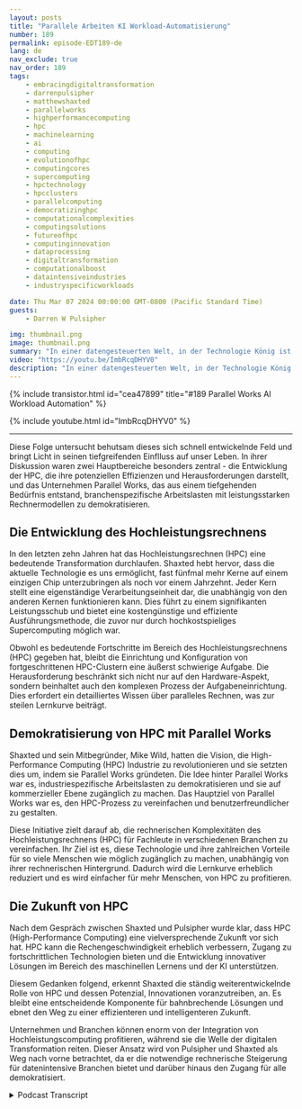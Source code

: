 ```yaml
---
layout: posts
title: "Parallele Arbeiten KI Workload-Automatisierung"
number: 189
permalink: episode-EDT189-de
lang: de
nav_exclude: true
nav_order: 189
tags:
    - embracingdigitaltransformation
    - darrenpulsipher
    - matthewshaxted
    - parallelworks
    - highperformancecomputing
    - hpc
    - machinelearning
    - ai
    - computing
    - evolutionofhpc
    - computingcores
    - supercomputing
    - hpctechnology
    - hpcclusters
    - parallelcomputing
    - democratizinghpc
    - computationalcomplexities
    - computingsolutions
    - futureofhpc
    - computinginnovation
    - dataprocessing
    - digitaltransformation
    - computationalboost
    - dataintensiveindustries
    - industryspecificworkloads

date: Thu Mar 07 2024 00:00:00 GMT-0800 (Pacific Standard Time)
guests:
    - Darren W Pulsipher

img: thumbnail.png
image: thumbnail.png
summary: "In einer datengesteuerten Welt, in der Technologie König ist, entfaltet sich eine lebhafte Diskussion zwischen Darren Pulsipher, dem Gastgeber von Embracing Digital Transformation, und Matthew Shaxted, dem Präsidenten von Parallel Works. Sie navigieren ihren Weg durch die faszinierende Spähre des Hochleistungsrechnens (HPC) und dessen monumentale Rolle im maschinellen Lernen und künstlicher Intelligenz."
video: "https://youtu.be/ImbRcqDHYV0"
description: "In einer datengesteuerten Welt, in der Technologie König ist, entfaltet sich eine lebhafte Diskussion zwischen Darren Pulsipher, dem Gastgeber von Embracing Digital Transformation, und Matthew Shaxted, dem Präsidenten von Parallel Works. Sie navigieren ihren Weg durch die faszinierende Spähre des Hochleistungsrechnens (HPC) und dessen monumentale Rolle im maschinellen Lernen und künstlicher Intelligenz."
---
```


<div>
{% include transistor.html id="cea47899" title="#189 Parallel Works AI Workload Automation" %}

{% include youtube.html id="ImbRcqDHYV0" %}
</div>

---

Diese Folge untersucht behutsam dieses sich schnell entwickelnde Feld und bringt Licht in seinen tiefgreifenden Einflluss auf unser Leben. In ihrer Diskussion waren zwei Hauptbereiche besonders zentral - die Entwicklung der HPC, die ihre potenziellen Effizienzen und Herausforderungen darstellt, und das Unternehmen Parallel Works, das aus einem tiefgehenden Bedürfnis entstand, branchenspezifische Arbeitslasten mit leistungsstarken Rechnermodellen zu demokratisieren.

## Die Entwicklung des Hochleistungsrechnens

In den letzten zehn Jahren hat das Hochleistungsrechnen (HPC) eine bedeutende Transformation durchlaufen. Shaxted hebt hervor, dass die aktuelle Technologie es uns ermöglicht, fast fünfmal mehr Kerne auf einem einzigen Chip unterzubringen als noch vor einem Jahrzehnt. Jeder Kern stellt eine eigenständige Verarbeitungseinheit dar, die unabhängig von den anderen Kernen funktionieren kann. Dies führt zu einem signifikanten Leistungsschub und bietet eine kostengünstige und effiziente Ausführungsmethode, die zuvor nur durch hochkostspieliges Supercomputing möglich war.

Obwohl es bedeutende Fortschritte im Bereich des Hochleistungsrechnens (HPC) gegeben hat, bleibt die Einrichtung und Konfiguration von fortgeschrittenen HPC-Clustern eine äußerst schwierige Aufgabe. Die Herausforderung beschränkt sich nicht nur auf den Hardware-Aspekt, sondern beinhaltet auch den komplexen Prozess der Aufgabeneinrichtung. Dies erfordert ein detailliertes Wissen über paralleles Rechnen, was zur steilen Lernkurve beiträgt.

## Demokratisierung von HPC mit Parallel Works

Shaxted und sein Mitbegründer, Mike Wild, hatten die Vision, die High-Performance Computing (HPC) Industrie zu revolutionieren und sie setzten dies um, indem sie Parallel Works gründeten. Die Idee hinter Parallel Works war es, industriespezifische Arbeitslasten zu demokratisieren und sie auf kommerzieller Ebene zugänglich zu machen. Das Hauptziel von Parallel Works war es, den HPC-Prozess zu vereinfachen und benutzerfreundlicher zu gestalten.

Diese Initiative zielt darauf ab, die rechnerischen Komplexitäten des Hochleistungsrechnens (HPC) für Fachleute in verschiedenen Branchen zu vereinfachen. Ihr Ziel ist es, diese Technologie und ihre zahlreichen Vorteile für so viele Menschen wie möglich zugänglich zu machen, unabhängig von ihrer rechnerischen Hintergrund. Dadurch wird die Lernkurve erheblich reduziert und es wird einfacher für mehr Menschen, von HPC zu profitieren.

## Die Zukunft von HPC

Nach dem Gespräch zwischen Shaxted und Pulsipher wurde klar, dass HPC (High-Performance Computing) eine vielversprechende Zukunft vor sich hat. HPC kann die Rechengeschwindigkeit erheblich verbessern, Zugang zu fortschrittlichen Technologien bieten und die Entwicklung innovativer Lösungen im Bereich des maschinellen Lernens und der KI unterstützen.

Diesem Gedanken folgend, erkennt Shaxted die ständig weiterentwickelnde Rolle von HPC und dessen Potenzial, Innovationen voranzutreiben, an. Es bleibt eine entscheidende Komponente für bahnbrechende Lösungen und ebnet den Weg zu einer effizienteren und intelligenteren Zukunft.

Unternehmen und Branchen können enorm von der Integration von Hochleistungscomputing profitieren, während sie die Welle der digitalen Transformation reiten. Dieser Ansatz wird von Pulsipher und Shaxted als Weg nach vorne betrachtet, da er die notwendige rechnerische Steigerung für datenintensive Branchen bietet und darüber hinaus den Zugang für alle demokratisiert.



<details>
<summary> Podcast Transcript </summary>

<p></p>

</details>
